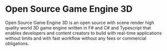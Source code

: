 # Open Source Game Engine 3D 
Open Source Game Engine 3D is an open source with scene render high quality world 3D game engine written in F# and C# and Typescript that enables developers and content creators to build with real-time applications without limits and with fast workflow without any fees or commercial obligations.
